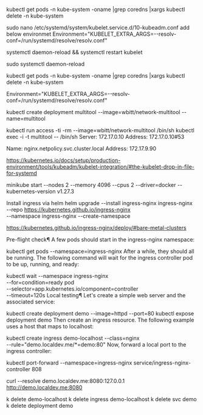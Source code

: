 kubectl get pods -n kube-system -oname |grep coredns |xargs kubectl delete -n kube-system

sudo nano /etc/systemd/system/kubelet.service.d/10-kubeadm.conf
add below environmet Environment="KUBELET_EXTRA_ARGS=--resolv-conf=/run/systemd/resolve/resolv.conf"

systemctl daemon-reload && systemctl restart kubelet

sudo systemctl daemon-reload

kubectl get pods -n kube-system -oname |grep coredns |xargs kubectl delete -n kube-system

Environment="KUBELET_EXTRA_ARGS=--resolv-conf=/run/systemd/resolve/resolv.conf"

kubectl create deployment multitool --image=wbitt/network-multitool --name=multitool

kubectl run access -ti -rm --image=wbitt/network-multitool /bin/sh
kubectl exec -i -t multitool -- /bin/sh
Server:		172.17.0.10
Address:	172.17.0.10#53

Name:	nginx.netpolicy.svc.cluster.local
Address: 172.17.9.90


https://kubernetes.io/docs/setup/production-environment/tools/kubeadm/kubelet-integration/#the-kubelet-drop-in-file-for-systemd



minikube start --nodes 2 --memory 4096 --cpus 2 --driver=docker --kubernetes-version v1.27.3



Install ingress via helm
helm upgrade --install ingress-nginx ingress-nginx \
  --repo https://kubernetes.github.io/ingress-nginx \
  --namespace ingress-nginx --create-namespace


  https://kubernetes.github.io/ingress-nginx/deploy/#bare-metal-clusters


Pre-flight check¶
A few pods should start in the ingress-nginx namespace:


kubectl get pods --namespace=ingress-nginx
After a while, they should all be running. The following command will wait for the ingress controller pod to be up, running, and ready:


kubectl wait --namespace ingress-nginx \
  --for=condition=ready pod \
  --selector=app.kubernetes.io/component=controller \
  --timeout=120s
Local testing¶
Let's create a simple web server and the associated service:


kubectl create deployment demo --image=httpd --port=80
kubectl expose deployment demo
Then create an ingress resource. The following example uses a host that maps to localhost:


kubectl create ingress demo-localhost --class=nginx \
  --rule="demo.localdev.me/*=demo:80"
Now, forward a local port to the ingress controller:


kubectl port-forward --namespace=ingress-nginx service/ingress-nginx-controller 808

curl --resolve demo.localdev.me:8080:127.0.0.1 http://demo.localdev.me:8080

k delete demo-localhost
k delete ingress demo-localhost
k delete svc demo
k delete deployment demo